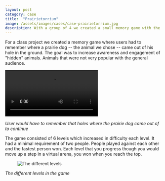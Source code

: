 ```yaml
---
layout: post
category: case
title:  "Prairietorrium"
image: /assets/images/cases/case-prairietorrium.jpg
description: With a group of 4 we created a small memory game with the goal to increase engagement with unpopular zoo animals.
---
```


For a class project we created a memory game where users had to remember where a prairie dog -- the animal we chose -- came out of his hole in the ground. The goal was to increase awareness and engagement of "hidden" animals. Animals that were not very popular with the general audience. 

<video autoplay="true" loop="true">
    <source src="{{ site.baseurl | prepend: site.url }}/assets/images/prairietorrium/popup.mp4" type="video/mp4">
</video>

*User would have to remember that holes where the prairie dog came out of to continue*

The game consisted  of 6 levels which increased in difficulty each level. It had a minimal requirement of two people. People played against each other and the fastest person won. Each level that you progress though you would move up a step in a virtual arena, you won when you reach the top. 

<figure>
    <img src="{{ site.baseurl | prepend: site.url }}/assets/images/prairietorrium/levels.jpg" alt="The different levels">
</figure>

*The different levels in the game*
